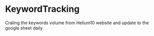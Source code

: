 # KeywordTracking
 Craling the keywords volume from Helium10 website and update to the google sheet daily.
